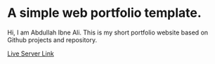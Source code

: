 # A simple web portfolio template.

Hi, I am Abdullah Ibne Ali. This is my short portfolio website based on Github projects and repository.

[Live Server Link](https://Abdullah1203.github.io/web-portfolio)
